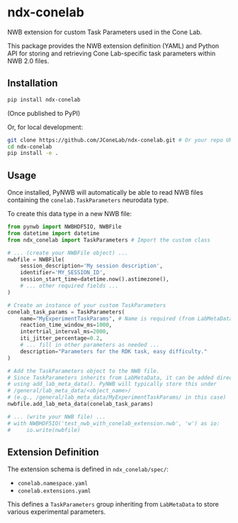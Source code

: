 # ndx-conelab

NWB extension for custom Task Parameters used in the Cone Lab.

This package provides the NWB extension definition (YAML) and Python API 
for storing and retrieving Cone Lab-specific task parameters within NWB 2.0 files.

## Installation

```bash
pip install ndx-conelab
```
(Once published to PyPI)

Or, for local development:
```bash
git clone https://github.com/JConeLab/ndx-conelab.git # Or your repo URL
cd ndx-conelab
pip install -e .
```

## Usage

Once installed, PyNWB will automatically be able to read NWB files containing
the `conelab.TaskParameters` neurodata type.

To create this data type in a new NWB file:

```python
from pynwb import NWBHDF5IO, NWBFile
from datetime import datetime
from ndx_conelab import TaskParameters # Import the custom class

# ... (create your NWBFile object) ...
nwbfile = NWBFile(
    session_description='My session description',
    identifier='MY_SESSION_ID',
    session_start_time=datetime.now().astimezone(),
    # ... other required fields ...
)

# Create an instance of your custom TaskParameters
conelab_task_params = TaskParameters(
    name="MyExperimentTaskParams", # Name is required (from LabMetaData parent)
    reaction_time_window_ms=1000,
    intertrial_interval_ms=2000,
    iti_jitter_percentage=0.2,
    # ... fill in other parameters as needed ...
    description="Parameters for the RDK task, easy difficulty."
)

# Add the TaskParameters object to the NWB file.
# Since TaskParameters inherits from LabMetaData, it can be added directly
# using add_lab_meta_data(). PyNWB will typically store this under 
# /general/lab_meta_data/<object_name>/ 
# (e.g., /general/lab_meta_data/MyExperimentTaskParams/ in this case)
nwbfile.add_lab_meta_data(conelab_task_params)

# ... (write your NWB file) ...
# with NWBHDF5IO('test_nwb_with_conelab_extension.nwb', 'w') as io:
#     io.write(nwbfile)
```

## Extension Definition

The extension schema is defined in `ndx_conelab/spec/`:
* `conelab.namespace.yaml`
* `conelab.extensions.yaml`

This defines a `TaskParameters` group inheriting from `LabMetaData` to store various experimental parameters. 